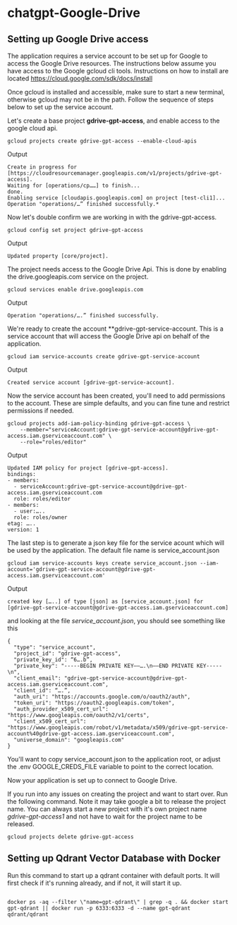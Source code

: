 # chatgpt-Google-Drive


## Setting up Google Drive access
The application requires a service account to be set up for Google to access the Google Drive resources. The instructions below assume you have access to the Google gcloud cli tools. Instructions on how to install are located https://cloud.google.com/sdk/docs/install

Once gcloud is installed and accessible, make sure to start a new terminal, otherwise gcloud may not be in the path. Follow the sequence of steps below to set up the service account.



Let's create a base project **gdrive-gpt-access**, and enable access to the google cloud api. 

```console
gcloud projects create gdrive-gpt-access --enable-cloud-apis
```
Output

```console
Create in progress for [https://cloudresourcemanager.googleapis.com/v1/projects/gdrive-gpt-access].
Waiting for [operations/cp……] to finish...
done.                                                                                                            
Enabling service [cloudapis.googleapis.com] on project [test-cli1]...
Operation "operations/…” finished successfully.*
```


Now let's double confirm we are working in with the gdrive-gpt-access.

```console
gcloud config set project gdrive-gpt-access
```
Output
```console
Updated property [core/project].
```

The project needs access to the Google Drive Api. This is done by enabling the drive.googleapis.com service on the project.

```console
gcloud services enable drive.googleapis.com
```
Output

```console
Operation "operations/….” finished successfully.
```

We're ready to create the account **gdrive-gpt-service-account. This is a service account that will access the Google Drive api on behalf of the application.

```console
gcloud iam service-accounts create gdrive-gpt-service-account 
```
Output

```console
Created service account [gdrive-gpt-service-account].
```

Now the service account has been created, you'll need to add permissions to the account. These are simple defaults, and you can fine tune and restrict permissions if needed.

```console
gcloud projects add-iam-policy-binding gdrive-gpt-access \
    --member="serviceAccount:gdrive-gpt-service-account@gdrive-gpt-access.iam.gserviceaccount.com" \
    --role="roles/editor"
``` 

Output

```console
Updated IAM policy for project [gdrive-gpt-access].
bindings:
- members:
  - serviceAccount:gdrive-gpt-service-account@gdrive-gpt-access.iam.gserviceaccount.com
  role: roles/editor
- members:
  - user:…..
  role: roles/owner
etag: …..
version: 1
```

The last step is to generate a json key file for the service acount which will be used by the application. The default file name is service_account.json

```console
gcloud iam service-accounts keys create service_account.json --iam-account='gdrive-gpt-service-account@gdrive-gpt-access.iam.gserviceaccount.com'
```

Output

```console
created key […..] of type [json] as [service_account.json] for [gdrive-gpt-service-account@gdrive-gpt-access.iam.gserviceaccount.com]
```


and looking at the file *service_account.json*,  you should see something like this

```cat service_account.json 
{
  "type": "service_account",
  "project_id": "gdrive-gpt-access",
  "private_key_id": “6….b”,
  "private_key": "-----BEGIN PRIVATE KEY——….\n——END PRIVATE KEY-----\n",
  "client_email": "gdrive-gpt-service-account@gdrive-gpt-access.iam.gserviceaccount.com",
  "client_id": “….”,
  "auth_uri": "https://accounts.google.com/o/oauth2/auth",
  "token_uri": "https://oauth2.googleapis.com/token",
  "auth_provider_x509_cert_url": "https://www.googleapis.com/oauth2/v1/certs",
  "client_x509_cert_url": "https://www.googleapis.com/robot/v1/metadata/x509/gdrive-gpt-service-account%40gdrive-gpt-access.iam.gserviceaccount.com",
  "universe_domain": "googleapis.com"
}
```

You'll want to copy service_account.json to the application root, or adjust the .env GOOGLE_CREDS_FILE variable to point to the correct location.

Now your application is set up to connect to Google Drive.

If you run into any issues on creating the project and want to start over. Run the following command. Note it may take google a bit to release the project name. You can always start a new project with it's own project name *gdrive-gpt-access1* and not have to wait for the project name to be released.

```console
gcloud projects delete gdrive-gpt-access
```

## Setting up Qdrant Vector Database with Docker
Run this command to start up a qdrant container with default ports. It will first check if it's running already, and if not, it will start it up. 

```console

docker ps -aq --filter \"name=gpt-qdrant\" | grep -q . && docker start gpt-qdrant || docker run -p 6333:6333 -d --name gpt-qdrant qdrant/qdrant